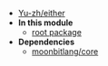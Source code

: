 - [Yu-zh/either](Yu-zh/either/)
- **In this module**
  - [root package](Yu-zh/either/members)
- **Dependencies**
  - [moonbitlang/core](moonbitlang/core/)